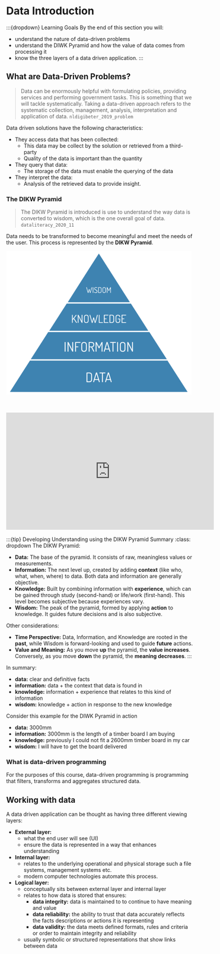 # Data Introduction

:::{dropdown} Learning Goals
By the end of this section you will:
- understand the nature of data-driven problems
- understand the DIWK Pyramid and how the value of data comes from processing it
- know the three layers of a data driven application.
:::

## What are Data-Driven Problems?

> Data can be enormously helpful with formulating policies, providing services and performing government tasks. This is something that we will tackle systematically. Taking a data-driven approach refers to the systematic collection, management, analysis, interpretation and application of data. `nldigibeter_2019_problem`

Data driven solutions have the following characteristics:

- They access data that has been collected:
  - This data may be collect by the solution or retrieved from a third-party
  - Quality of the data is important than the quantity
- They query that data:
  - The storage of the data must enable the querying of the data
- They interpret the data:
  - Analysis of the retrieved data to provide insight.

### The DIKW Pyramid

> The DIKW Pyramid is introduced is use to understand the way data is converted to wisdom, which is the one overall goal of data. `dataliteracy_2020_11`

Data needs to be transformed to become meaningful and meet the needs of the user. This process is represented by the **DIKW Pyramid**.

![DIWK Pyramid](./assets/01/DIKWPyramid.png)<p>&nbsp;</p>

<iframe width="560" height="315" src="https://www.youtube.com/embed/u9DoQ9gY4z4" title="YouTube video player" frameborder="0" allow="accelerometer; autoplay; clipboard-write; encrypted-media; gyroscope; picture-in-picture" allowfullscreen></iframe>

:::{tip} Developing Understanding using the DIKW Pyramid Summary
:class: dropdown
The DIKW Pyramid:
- **Data:** The base of the pyramid. It consists of raw, meaningless values or measurements.
- **Information:** The next level up, created by adding **context** (like who, what, when, where) to data. Both data and information are generally objective.
- **Knowledge:** Built by combining information with **experience**, which can be gained through study (second-hand) or life/work (first-hand). This level becomes subjective because experiences vary.
- **Wisdom:** The peak of the pyramid, formed by applying **action** to knowledge. It guides future decisions and is also subjective.

Other considerations:
- **Time Perspective:** Data, Information, and Knowledge are rooted in the **past**, while Wisdom is forward-looking and used to guide **future** actions.
- **Value and Meaning:** As you move **up** the pyramid, the **value increases**. Conversely, as you move **down** the pyramid, the **meaning decreases**.
:::

In summary:
- **data:** clear and definitive facts
- **information:** data + the context that data is found in
- **knowledge:** information + experience that relates to this kind of information
- **wisdom:** knowledge + action in response to the new knowledge

Consider this example for the DIWK Pyramid in action

- **data:** 3000mm
- **information:** 3000mm is the length of a timber board I am buying
- **knowledge:** previously I could not fit a 2600mm timber board in my car
- **wisdom:** I will have to get the board delivered

### What is data-driven programming

For the purposes of this course, data-driven programming is programming that filters, transforms and aggregates structured data.

## Working with data

A data driven application can be thought as having three different viewing layers:

- **External layer:**
  - what the end user will see (UI)
  - ensure the data is represented in a way that enhances understanding
- **Internal layer:**
  - relates to the underlying operational and physical storage such a file systems, management systems etc.
  - modern computer technologies automate this process.
- **Logical layer:**
  - conceptually sits between external layer and internal layer
  - relates to how data is stored that ensures:
    - **data integrity:** data is maintained to to continue to have meaning and value
    - **data reliability:** the ability to trust that data accurately reflects the facts descriptions or actions it is representing
    - **data validity:** the data meets defined formats, rules and criteria or order to maintain integrity and reliability
  - usually symbolic or structured representations that show links between data
